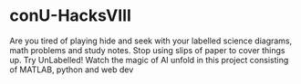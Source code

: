 # conU-HacksVIII

Are you tired of playing hide and seek with your labelled science diagrams, math problems and study notes. Stop using slips of paper to cover things up. 
Try UnLabelled!
Watch the magic of AI unfold in this project consisting of MATLAB,  python and web dev
